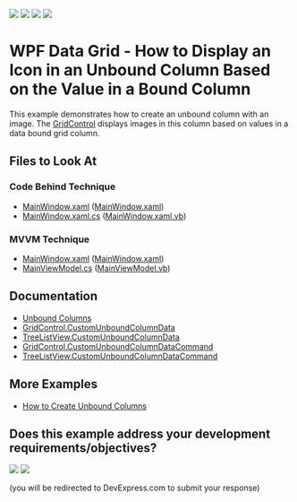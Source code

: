 <!-- default badges list -->
![](https://img.shields.io/endpoint?url=https://codecentral.devexpress.com/api/v1/VersionRange/128649907/22.2.3%2B)
[![](https://img.shields.io/badge/Open_in_DevExpress_Support_Center-FF7200?style=flat-square&logo=DevExpress&logoColor=white)](https://supportcenter.devexpress.com/ticket/details/E1266)
[![](https://img.shields.io/badge/📖_How_to_use_DevExpress_Examples-e9f6fc?style=flat-square)](https://docs.devexpress.com/GeneralInformation/403183)
[![](https://img.shields.io/badge/💬_Leave_Feedback-feecdd?style=flat-square)](#does-this-example-address-your-development-requirementsobjectives)
<!-- default badges end -->

# WPF Data Grid - How to Display an Icon in an Unbound Column Based on the Value in a Bound Column

This example demonstrates how to create an unbound column with an image. The [GridControl](https://docs.devexpress.com/WPF/DevExpress.Xpf.Grid.GridControl) displays images in this column based on values in a data bound grid column. 

<!-- default file list -->

## Files to Look At

### Code Behind Technique

- [MainWindow.xaml](./CS/UnboundColumnWithIcons_CodeBehind/Window1.xaml) ([MainWindow.xaml](./VB/UnboundColumnWithIcons_CodeBehind/Window1.xaml))
- [MainWindow.xaml.cs](./CS/UnboundColumnWithIcons_CodeBehind/Window1.xaml.cs) ([MainWindow.xaml.vb](./VB/UnboundColumnWithIcons_CodeBehind/Window1.xaml.vb))

### MVVM Technique

- [MainWindow.xaml](./CS/UnboundColumnWithIcons_MVVM/MainWindow.xaml) ([MainWindow.xaml](./VB/UnboundColumnWithIcons_MVVM/MainWindow.xaml))
- [MainViewModel.cs](./CS/UnboundColumnWithIcons_MVVM/ViewModel.cs) ([MainViewModel.vb](./VB/UnboundColumnWithIcons_MVVM/ViewModel.vb))

<!-- default file list end -->

## Documentation

- [Unbound Columns](https://docs.devexpress.com/WPF/6124/controls-and-libraries/data-grid/grid-view-data-layout/columns-and-card-fields/unbound-columns)
- [GridControl.CustomUnboundColumnData](https://docs.devexpress.com/WPF/DevExpress.Xpf.Grid.GridControl.CustomUnboundColumnData)
- [TreeListView.CustomUnboundColumnData](https://docs.devexpress.com/WPF/DevExpress.Xpf.Grid.TreeListView.CustomUnboundColumnData)
- [GridControl.CustomUnboundColumnDataCommand](https://docs.devexpress.com/WPF/DevExpress.Xpf.Grid.GridControl.CustomUnboundColumnDataCommand)
- [TreeListView.CustomUnboundColumnDataCommand](https://docs.devexpress.com/WPF/DevExpress.Xpf.Grid.TreeListView.CustomUnboundColumnDataCommand)

## More Examples

- [How to Create Unbound Columns](https://github.com/DevExpress-Examples/how-to-create-unbound-columns-e1503)
<!-- feedback -->
## Does this example address your development requirements/objectives?

[<img src="https://www.devexpress.com/support/examples/i/yes-button.svg"/>](https://www.devexpress.com/support/examples/survey.xml?utm_source=github&utm_campaign=wpf-data-grid-display-icon-in-unbound-column-based-on-value-in-bound-column&~~~was_helpful=yes) [<img src="https://www.devexpress.com/support/examples/i/no-button.svg"/>](https://www.devexpress.com/support/examples/survey.xml?utm_source=github&utm_campaign=wpf-data-grid-display-icon-in-unbound-column-based-on-value-in-bound-column&~~~was_helpful=no)

(you will be redirected to DevExpress.com to submit your response)
<!-- feedback end -->
